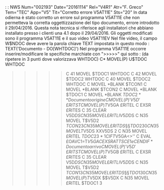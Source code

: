  :  : NWS Num="002193" Date="20161114" Rel="V4R1" Atr="F. Greco" Tem="TEC" App="V5" Tit="Corretto errore V5AT11E" Sts="20"
In data odierna è stato corretto un errore sul programma V5AT11E che non permetteva la corretta oggettizzazione del tipo documento, errore introdotto il 29/04/2016.
Questa nota tecnica si riferisce agli installatori che abbiano installato presso i clienti una 4.1
dopo il 29/04/2016.
Gli oggetti modificati sono il programma V5AT11E e il suo video V5AT11EV Nel file video, il campo W$NDOC deve avere la parola chiave TEXT impostata in questo modo : 
TEXT('Documento                    -
DO[WHTDOC]')
Nel programma V5AT11E occorre inserire/modificare le specifiche marchiate con ">>>>>" qui sotto : 
     (da ripetere in 3 punti dove valorizzava WHTDOC)
     C*                  MOVEL(P)  U$TDOC        WHTDOC
>>>>>C   41              MOVEL     $TDOC1        WHTDOC
>>>>>C   42              MOVEL     $TDOC2        WHTDOC
>>>>>C   40              MOVEL     $TDOC2        WHTDOC
     C                   MOVEL     *BLANK        $TCON1
     C                   MOVEL     *BLANK        $TCON2
>>>>>C                   MOVEL     *BLANK        $TDOC1
>>>>>C                   MOVEL     *BLANK        $TDOC2
      *
      * Documento origine
     C                   MOVEL(P)  'V5D'         £RITST
     C                   MOVEL(P)  T$V5GA        £RITEL
     C                   EXSR      £RITES
     C   35              CLEAR                   V5D$DS
     C  N35              MOVEL     £RITLI        V5D$DS
     C  N35              MOVEL     T$V5D2        $TCON2            3
     C  N35              MOVEL     £RITDS        §§TDO2           30
     C  N35              MOVEL     T$V5DS        XXV5DS            2
>>>>>C  N35              MOVEL     £RITEL        $TDOC2            3
      *
1    C                   IF        T$V5GA<>''
     C                   EVAL      £OAVC1=T$V5GA
     C                   EXSR      ATTSCE
1e   C                   ENDIF
      * Documento arrivo
     C                   MOVEL(P)  'V5D'         £RITST
     C                   MOVEL(P)  T$V5GB        £RITEL
     C                   EXSR      £RITES
     C   35              CLEAR                   V5D$DS
     C  N35              MOVEL     £RITLI        V5D$DS
     C  N35              MOVEL     T$V5D2        $TCON1            3
     C  N35              MOVEL     £RITDS        §§TDO1           30
     C  N35              MOVEL(P)  T$V5DX        $$V5DX
>>>>>C  N35              MOVEL     £RITEL        $TDOC1            3
